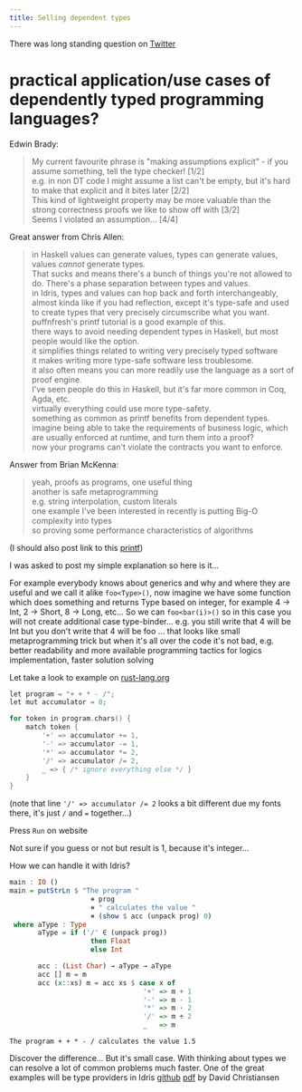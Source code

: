 ```yaml
---
title: Selling dependent types
---
```


There was long standing question on [Twitter](https://twitter.com/lenadroid/status/577058060860071937)

practical application/use cases of dependently typed programming languages?
===========================================================================


Edwin Brady:

> My current favourite phrase is "making assumptions explicit" - if you assume something, tell the type checker! [1/2] <br/>
> e.g. in non DT code I might assume a list can't be empty, but it's hard to make that explicit and it bites later [2/2] <br/>
> This kind of lightweight property may be more valuable than the strong correctness proofs we like to show off with [3/2] <br/>
> Seems I violated an assumption… [4/4]

Great answer from Chris Allen:

> in Haskell values can generate values, types can generate values, values *cannot* generate types. <br/>
> That sucks and means there's a bunch of things you're not allowed to do. There's a phase separation between types and values. <br/>
> in Idris, types and values can hop back and forth interchangeably, almost kinda like if you had reflection, except it's type-safe and used to create types that very precisely circumscribe what you want. <br/>
> puffnfresh's printf tutorial is a good example of this. <br/>
> there ways to avoid needing dependent types in Haskell, but most people would like the option. <br/>
> it simplifies things related to writing very precisely typed software <br/>
> it makes writing more type-safe software less troublesome. <br/>
> it also often means you can more readily use the language as a sort of proof engine. <br/>
> I've seen people do this in Haskell, but it's far more common in Coq, Agda, etc. <br/>
> virtually everything could use more type-safety. <br/>
> something as common as printf benefits from dependent types. <br/>
> imagine being able to take the requirements of business logic, which are usually enforced at runtime, and turn them into a proof? <br/>
> now your programs can't violate the contracts you want to enforce.

Answer from Brian McKenna:

> yeah, proofs as programs, one useful thing <br/>
> another is safe metaprogramming <br/>
> e.g. string interpolation, custom literals <br/>
> one example I've been interested in recently is putting Big-O complexity into types <br/>
> so proving some performance characteristics of algorithms

(I should also post link to this [printf](https://gist.github.com/puffnfresh/11202637))

I was asked to post my simple explanation so here is it...

For example everybody knows about generics and why and where they are useful and we call it alike `foo<Type>()`, now imagine we have some function which does something and returns Type based on integer, for example 4 -> Int, 2 -> Short, 8 -> Long, etc...  So we can `foo<bar(i)>()` so in this case you will not create additional case type-binder... e.g. you still write that 4 will be Int but you don't write that 4 will be foo<int> ... that looks like small metaprogramming trick but when it's all over the code it's not bad, e.g. better readability and more available programming tactics for logics implementation, faster solution solving

Let take a look to example on [rust-lang.org](http://www.rust-lang.org)

``` cpp
let program = "+ + * - /";
let mut accumulator = 0;

for token in program.chars() {
    match token {
        '+' => accumulator += 1,
        '-' => accumulator -= 1,
        '*' => accumulator *= 2,
        '/' => accumulator /= 2,
        _ => { /* ignore everything else */ }
    }
}
```

(note that line `'/' => accumulator /= 2` looks a bit different due my fonts there, it's just `/` and `=` together...)

Press `Run` on website

Not sure if you guess or not but result is 1, because it's integer...

How we can handle it with Idris?

``` haskell
main : IO ()
main = putStrLn $ "The program "
                    ⧺ prog
                    ⧺ " calculates the value "
                    ⧺ (show $ acc (unpack prog) 0)
 where aType : Type
       aType = if ('/' ∈ (unpack prog))
                    then Float
                    else Int

       acc : (List Char) → aType → aType
       acc [] m = m
       acc (x::xs) m = acc xs $ case x of
                                 '+' => m + 1
                                 '-' => m - 1
                                 '*' => m ⋅ 2
                                 '/' => m ÷ 2
                                 _   => m
```

``` shell
The program + + * - / calculates the value 1.5
```

Discover the difference... But it's small case. With thinking about types we can resolve a lot of common problems much faster. One of the great examples will be type providers in Idris [github](https://github.com/david-christiansen/idris-type-providers) [pdf](http://itu.dk/people/drc/pubs/dependent-type-providers.pdf) by David Christiansen
